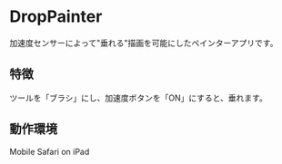 DropPainter
===========
加速度センサーによって"垂れる"描画を可能にしたペインターアプリです。  

特徴
------
ツールを「ブラシ」にし、加速度ボタンを「ON」にすると、垂れます。

動作環境
------
Mobile Safari on iPad 
